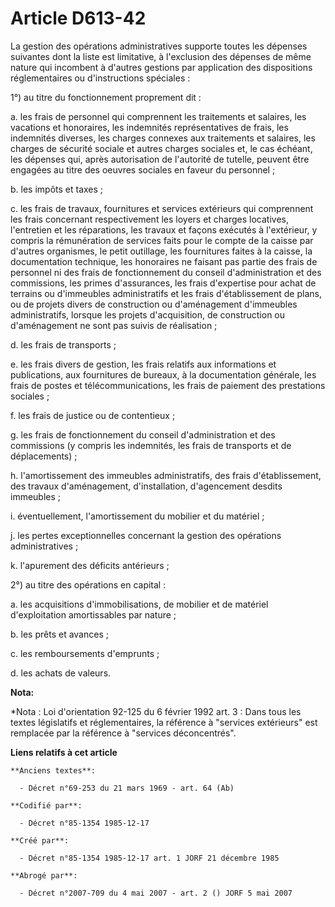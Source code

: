 # Article D613-42

La gestion des opérations administratives supporte toutes les dépenses suivantes dont la liste est limitative, à l'exclusion
des dépenses de même nature qui incombent à d'autres gestions par application des dispositions réglementaires ou
d'instructions spéciales : 

1°) au titre du fonctionnement proprement dit : 

a. les frais de personnel qui comprennent les traitements et salaires, les vacations et honoraires, les indemnités
représentatives de frais, les indemnités diverses, les charges connexes aux traitements et salaires, les charges de sécurité
sociale et autres charges sociales et, le cas échéant, les dépenses qui, après autorisation de l'autorité de tutelle, peuvent
être engagées au titre des oeuvres sociales en faveur du personnel ; 

b. les impôts et taxes ; 

c. les frais de travaux, fournitures et services extérieurs qui comprennent les frais concernant respectivement les loyers et
charges locatives, l'entretien et les réparations, les travaux et façons exécutés à l'extérieur, y compris la rémunération de
services faits pour le compte de la caisse par d'autres organismes, le petit outillage, les fournitures faites à la caisse,
la documentation technique, les honoraires ne faisant pas partie des frais de personnel ni des frais de fonctionnement du
conseil d'administration et des commissions, les primes d'assurances, les frais d'expertise pour achat de terrains ou
d'immeubles administratifs et les frais d'établissement de plans, ou de projets divers de construction ou d'aménagement
d'immeubles administratifs, lorsque les projets d'acquisition, de construction ou d'aménagement ne sont pas suivis de
réalisation ; 

d. les frais de transports ; 

e. les frais divers de gestion, les frais relatifs aux informations et publications, aux fournitures de bureaux, à la
documentation générale, les frais de postes et télécommunications, les frais de paiement des prestations sociales ; 

f. les frais de justice ou de contentieux ; 

g. les frais de fonctionnement du conseil d'administration et des commissions (y compris les indemnités, les frais de
transports et de déplacements) ; 

h. l'amortissement des immeubles administratifs, des frais d'établissement, des travaux d'aménagement, d'installation,
d'agencement desdits immeubles ; 

i. éventuellement, l'amortissement du mobilier et du matériel ; 

j. les pertes exceptionnelles concernant la gestion des opérations administratives ; 

k. l'apurement des déficits antérieurs ; 

2°) au titre des opérations en capital : 

a. les acquisitions d'immobilisations, de mobilier et de matériel d'exploitation amortissables par nature ; 

b. les prêts et avances ; 

c. les remboursements d'emprunts ; 

d. les achats de valeurs.

**Nota:**

*Nota : Loi d'orientation 92-125 du 6 février 1992 art. 3 : Dans tous les textes législatifs et réglementaires, la référence
à "services extérieurs" est remplacée par la référence à "services déconcentrés".

**Liens relatifs à cet article**

	**Anciens textes**:

	  - Décret n°69-253 du 21 mars 1969 - art. 64 (Ab)

	**Codifié par**:

	  - Décret n°85-1354 1985-12-17

	**Créé par**:

	  - Décret n°85-1354 1985-12-17 art. 1 JORF 21 décembre 1985

	**Abrogé par**:

	  - Décret n°2007-709 du 4 mai 2007 - art. 2 () JORF 5 mai 2007
